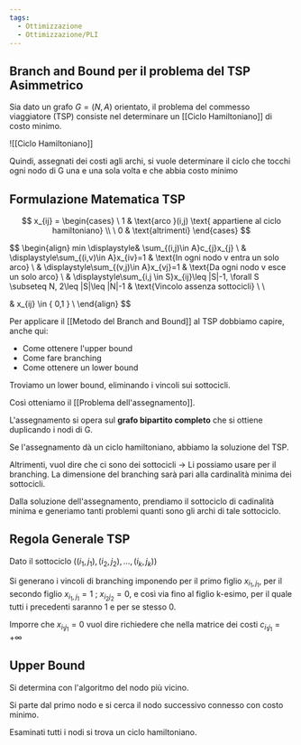 ```yaml
---
tags:
  - Ottimizzazione
  - Ottimizzazione/PLI
---
```

## Branch and Bound per il problema del TSP Asimmetrico

Sia dato un grafo $G=(N,A)$ orientato, il problema del commesso viaggiatore (TSP) consiste nel determinare un [[Ciclo Hamiltoniano]] di costo minimo.

![[Ciclo Hamiltoniano]]

Quindi, assegnati dei costi agli archi, si vuole determinare il ciclo che tocchi ogni nodo di G una e una sola volta e che abbia costo minimo

## Formulazione Matematica TSP

$$
x_{ij} =
\begin{cases}
\ 1  & \text{arco }(i,j) \text{ appartiene al ciclo hamiltoniano} \\
\ 0 & \text{altrimenti}
\end{cases}
$$

$$
\begin{align}
min \displaystyle& \sum_{(i,j)\in A}c_{j}x_{j} \\
& \displaystyle\sum_{(i,v)\in A}x_{iv}=1 & \text{In ogni nodo v entra un solo arco} \\
& \displaystyle\sum_{(v,j)\in A}x_{vj}=1 & \text{Da ogni nodo v esce un solo arco} \\
& \displaystyle\sum_{i,j \in S}x_{ij}\leq |S|-1, \forall S \subseteq N, 2\leq |S|\leq |N|-1 & \text{Vincolo assenza sottocicli} \\
 \\

& x_{ij} \in \{ 0,1 \} \\
\end{align}
$$

Per applicare il [[Metodo del Branch and Bound]] al TSP dobbiamo capire, anche qui:

- Come ottenere l'upper bound
- Come fare branching
- Come ottenere un lower bound

Troviamo un lower bound, eliminando i vincoli sui sottocicli.

Così otteniamo il [[Problema dell'assegnamento]].

L'assegnamento si opera sul **grafo bipartito completo** che si ottiene duplicando i nodi di G.

Se l'assegnamento dà un ciclo hamiltoniano, abbiamo la soluzione del TSP.

Altrimenti, vuol dire che ci sono dei sottocicli $\to$ Li possiamo usare per il branching. La dimensione del branching sarà pari alla cardinalità minima dei sottocicli.

Dalla soluzione dell'assegnamento, prendiamo il sottociclo di cadinalità minima e generiamo tanti problemi quanti sono gli archi di tale sottociclo.

## Regola Generale TSP

Dato il sottociclo $((i_{1},j_{1}),(i_{2},j_{2}),\dots,(i_{k},j_{k}))$

Si generano i vincoli di branching imponendo per il primo figlio $x_{i_{1},j_{1}}$, per il secondo figlio $x_{i_{1},j_{1}}=1\ ; \ x_{i_{2}j_{2}}=0$, e così via fino al figlio k-esimo, per il quale tutti i precedenti saranno 1 e per se stesso 0.

Imporre che $x_{i_{1}j_{1}}=0$ vuol dire richiedere che nella matrice dei costi $c_{i_{1}j_{1}}=+\infty$

## Upper Bound

Si determina con l'algoritmo del nodo più vicino.

Si parte dal primo nodo e si cerca il nodo successivo connesso con costo minimo.

Esaminati tutti i nodi si trova un ciclo hamiltoniano.